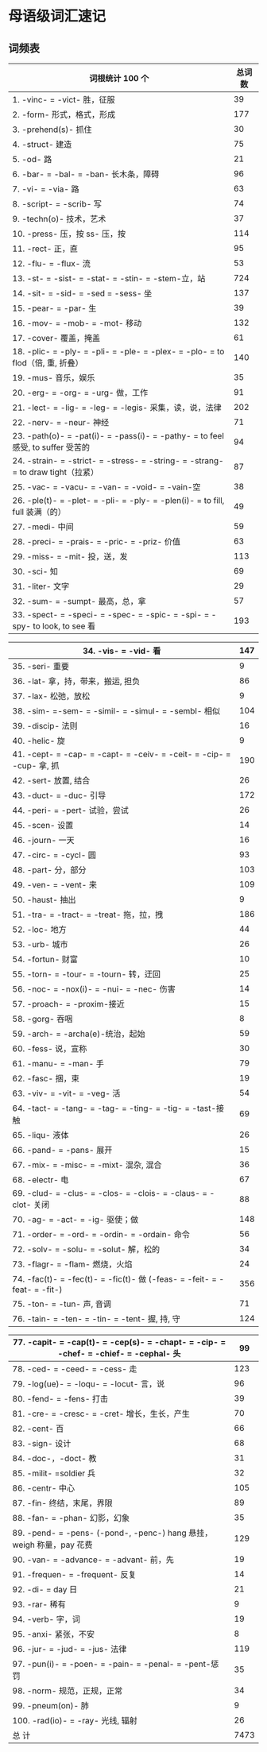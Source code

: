 
# 母语级词汇速记

## 词频表

| 词根统计 100 个                                  | 总词数 |
| ------------------------------------------------------------ | ---------- |
| 1. -vinc- = -vict- 胜，征服                          | 39     |
| 2. -form-  形式，格式，形成                          | 177    |
| 3. -prehend(s)- 抓住                                 | 30     |
| 4. -struct-  建造                                    | 75     |
| 5. -od-  路                                          | 21     |
| 6. -bar- = -bal- = -ban- 长木条，障碍                | 96     |
| 7. -vi- = -via- 路                                   | 63     |
| 8. -script- = -scrib- 写                             | 74     |
| 9. -techn(o)-  技术，艺术                            | 37     |
| 10. -press-  压，按 ss-  压，按              | 114    |
| 11. -rect-  正，直                                   | 95     |
| 12. -flu- = -flux- 流                                | 53     |
| 13. -st- = -sist- = -stat- = -stin- = -stem-立，站   | 724    |
| 14. -sit- = -sid- = -sed = -sess- 坐                 | 137    |
| 15. -pear- = -par-  生                               | 39     |
| 16. -mov- = -mob- = -mot- 移动                       | 132    |
| 17. -cover- 覆盖，掩盖                               | 61     |
| 18. -plic- = -ply- = -pli- = -ple- = -plex- = -plo- = to flod（倍,  重, 折叠） | 140    |
| 19. -mus-  音乐，娱乐                                | 35     |
| 20. -erg- = -org- = -urg- 做，工作                   | 91     |
| 21. -lect- = -lig- = -leg- = -legis- 采集，读，说，法律 | 202    |
| 22. -nerv- = -neur- 神经                             | 71     |
| 23. -path(o)- = -pat(i)- = -pass(i)- = -pathy- = to feel 感受, to suffer 受苦的 | 94     |
| 24. -strain- = -strict- = -stress- = -string- = -strang- = to draw tight（拉紧） | 87     |
| 25. -vac- = -vacu- = -van- = -void- = -vain-空       | 38     |
| 26. -ple(t)- = -plet- = -pli- = -ply- = -plen(i)- = to fill, full 装满（的） | 49     |
| 27. -medi- 中间                                      | 59     |
| 28. -preci- = -prais- = -pric- = -priz- 价值         | 63     |
| 29. -miss- = -mit- 投，送，发                        | 113    |
| 30. -sci- 知                                         | 69     |
| 31. -liter- 文字                                     | 29     |
| 32. -sum- = -sumpt-  最高，总，拿                    | 57     |
| 33. -spect- = -speci- = -spec- = -spic- = -spi- = -spy- to look, to see 看 | 193    |




| 34. -vis- = -vid- 看                                 | 147 |
| ------------------------------------------------------------ | ------- |
| 35. -seri- 重要                                      | 9   |
| 36. -lat-  拿，持，带来，搬运,  担负         | 86  |
| 37. -lax-  松弛，放松                                | 9   |
| 38. -sim- =-sem- = -simil- = -simul- = -sembl- 相似  | 104 |
| 39. -discip- 法则                                    | 16  |
| 40. -helic- 旋                                       | 9   |
| 41. -cept- = -cap- = -capt- = -ceiv- = -ceit- = -cip- = -cup-  拿, 抓 | 190 |
| 42. -sert-  放置,  结合                      | 26  |
| 43. -duct- = -duc- 引导                              | 172 |
| 44. -peri- = -pert-  试验，尝试                      | 26  |
| 45. -scen-  设置                                     | 14  |
| 46. -journ- 一天                                     | 16  |
| 47. -circ- = -cycl- 圆                               | 93  |
| 48. -part-  分，部分                                 | 103 |
| 49. -ven- = -vent- 来                                | 109 |
| 50. -haust-  抽出                                    | 9   |
| 51. -tra- = -tract- = -treat- 拖，拉，拽             | 186 |
| 52. -loc- 地方                                       | 44  |
| 53. -urb-  城市                                      | 26  |
| 54. -fortun-  财富                                   | 10  |
| 55. -torn- = -tour- = -tourn-  转，迂回              | 25  |
| 56. -noc- = -nox(i)- = -nui- = -nec- 伤害            | 14  |
| 57. -proach- = -proxim-接近                          | 15  |
| 58. -gorg-  吞咽                                     | 8   |
| 59. -arch- = -archa(e)-统治，起始                    | 59  |
| 60. -fess-  说，宣称                                 | 30  |
| 61. -manu- = -man- 手                                | 79  |
| 62. -fasc-  捆，束                                   | 19  |
| 63. -viv- = -vit- = -veg- 活                         | 54  |
| 64. -tact- = -tang- = -tag- = -ting- = -tig- = -tast-接触 | 69  |
| 65. -liqu- 液体                                      | 26  |
| 66. -pand- = -pans- 展开                             | 15  |
| 67. -mix- = -misc- = -mixt-  混杂, 混合      | 36  |
| 68. -electr- 电                                      | 67  |
| 69. -clud- = -clus- = -clos- = -clois- = -claus- = -clot- 关闭 | 88  |
| 70. -ag- = -act- = -ig- 驱使；做                     | 148 |
| 71. -order- = -ord- = -ordin- = -ordain- 命令        | 56  |
| 72. -solv- = -solu- = -solut-  解，松的              | 34  |
| 73. -flagr- = -flam- 燃烧，火焰                      | 24  |
| 74. -fac(t)- = -fec(t)- = -fic(t)-  做  (-feas- = -feit- = -feat- = -fit-) | 356 |
| 75. -ton- = -tun-  声,  音调                 | 71  |
| 76. -tain- = -ten- = -tin- = -tent-  握,  持, 守 | 124 |







| 77. -capit- = -cap(t)- = -cep(s)- = -chapt- = -cip- = -chef- = -chief- = -cephal- 头 | 99   |
| ------------------------------------------------------------ | -------- |
| 78. -ced- = -ceed- = -cess- 走                       | 123  |
| 79. -log(ue)- = -loqu- = -locut- 言，说              | 96   |
| 80. -fend- = -fens- 打击                             | 39   |
| 81. -cre- = -cresc- = -cret- 增长，生长，产生        | 70   |
| 82. -cent-  百                                       | 66   |
| 83. -sign-  设计                                     | 68   |
| 84. -doc-，-doct- 教                         | 31   |
| 85. -milit- =soldier 兵                              | 32   |
| 86. -centr- 中心                                     | 105  |
| 87. -fin-  终结，末尾，界限                          | 89   |
| 88. -fan- = -phan-  幻影，幻象                       | 35   |
| 89. -pend- = -pens- (-pond-, -penc-) hang 悬挂，weigh 称量，pay 花费 | 129  |
| 90. -van- = -advance- = -advant- 前，先              | 19   |
| 91. -frequen- = -frequent- 反复                      | 14   |
| 92. -di- = day 日                                    | 21   |
| 93. -rar-  稀有                                      | 9    |
| 94. -verb-  字，词                                   | 19   |
| 95. -anxi-  紧张，不安                               | 8    |
| 96. -jur- = -jud- = -jus- 法律                       | 119  |
| 97. -pun(i)- = -poen- = -pain- = -penal- = -pent-惩罚 | 35   |
| 98. -norm-  规范，正规，正常                         | 34   |
| 99. -pneum(on)- 肺                                   | 9    |
| 100. -rad(io)- = -ray-  光线, 辐射           | 26   |
| 总	计                                             | 7473 |
